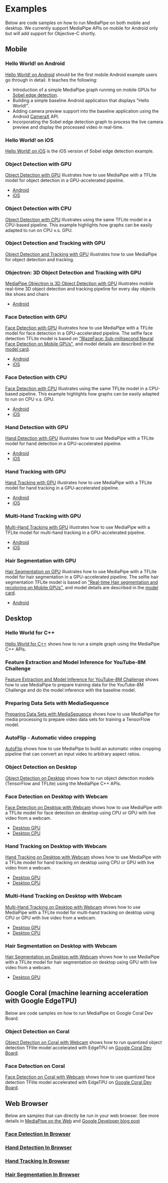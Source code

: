 # Examples

Below are code samples on how to run MediaPipe on both mobile and desktop. We
currently support MediaPipe APIs on mobile for Android only but will add support
for Objective-C shortly.

## Mobile

### Hello World! on Android

[Hello World! on Android](./hello_world_android.md) should be the first mobile
Android example users go through in detail. It teaches the following:

*   Introduction of a simple MediaPipe graph running on mobile GPUs for
    [Sobel edge detection](https://en.wikipedia.org/wiki/Sobel_operator).
*   Building a simple baseline Android application that displays "Hello World!".
*   Adding camera preview support into the baseline application using the
    Android [CameraX] API.
*   Incorporating the Sobel edge detection graph to process the live camera
    preview and display the processed video in real-time.

### Hello World! on iOS

[Hello World! on iOS](./hello_world_ios.md) is the iOS version of Sobel edge
detection example.

### Object Detection with GPU

[Object Detection with GPU](./object_detection_mobile_gpu.md) illustrates how to
use MediaPipe with a TFLite model for object detection in a GPU-accelerated
pipeline.

*   [Android](./object_detection_mobile_gpu.md)
*   [iOS](./object_detection_mobile_gpu.md)

### Object Detection with CPU

[Object Detection with CPU](./object_detection_mobile_cpu.md) illustrates using
the same TFLite model in a CPU-based pipeline. This example highlights how
graphs can be easily adapted to run on CPU v.s. GPU.

### Object Detection and Tracking with GPU

[Object Detection and Tracking with GPU](./object_tracking_mobile_gpu.md) illustrates how to
use MediaPipe for object detection and tracking.

### Objectron: 3D Object Detection and Tracking with GPU

[MediaPipe Objectron is 3D Object Detection with GPU](./objectron_mobile_gpu.md)
illustrates mobile real-time 3D object detection and tracking pipeline for every
day objects like shoes and chairs

*   [Android](./objectron_mobile_gpu.md)

### Face Detection with GPU

[Face Detection with GPU](./face_detection_mobile_gpu.md) illustrates how to use
MediaPipe with a TFLite model for face detection in a GPU-accelerated pipeline.
The selfie face detection TFLite model is based on
["BlazeFace: Sub-millisecond Neural Face Detection on Mobile GPUs"](https://sites.google.com/view/perception-cv4arvr/blazeface),
and model details are described in the
[model card](https://sites.google.com/corp/view/perception-cv4arvr/blazeface#h.p_21ojPZDx3cqq).

*   [Android](./face_detection_mobile_gpu.md)
*   [iOS](./face_detection_mobile_gpu.md)

### Face Detection with CPU

[Face Detection with CPU](./face_detection_mobile_cpu.md) illustrates using the
same TFLite model in a CPU-based pipeline. This example highlights how graphs
can be easily adapted to run on CPU v.s. GPU.

*   [Android](./face_detection_mobile_cpu.md)
*   [iOS](./face_detection_mobile_cpu.md)

### Hand Detection with GPU

[Hand Detection with GPU](./hand_detection_mobile_gpu.md) illustrates how to use
MediaPipe with a TFLite model for hand detection in a GPU-accelerated pipeline.

*   [Android](./hand_detection_mobile_gpu.md)
*   [iOS](./hand_detection_mobile_gpu.md)

### Hand Tracking with GPU

[Hand Tracking with GPU](./hand_tracking_mobile_gpu.md) illustrates how to use
MediaPipe with a TFLite model for hand tracking in a GPU-accelerated pipeline.

*   [Android](./hand_tracking_mobile_gpu.md)
*   [iOS](./hand_tracking_mobile_gpu.md)

### Multi-Hand Tracking with GPU

[Multi-Hand Tracking with GPU](./multi_hand_tracking_mobile_gpu.md) illustrates
how to use MediaPipe with a TFLite model for multi-hand tracking in a
GPU-accelerated pipeline.

*   [Android](./multi_hand_tracking_mobile_gpu.md)
*   [iOS](./multi_hand_tracking_mobile_gpu.md)

### Hair Segmentation with GPU

[Hair Segmentation on GPU](./hair_segmentation_mobile_gpu.md) illustrates how to
use MediaPipe with a TFLite model for hair segmentation in a GPU-accelerated
pipeline. The selfie hair segmentation TFLite model is based on
["Real-time Hair segmentation and recoloring on Mobile GPUs"](https://sites.google.com/view/perception-cv4arvr/hair-segmentation),
and model details are described in the
[model card](https://sites.google.com/corp/view/perception-cv4arvr/hair-segmentation#h.p_NimuO7PgHxlY).

*   [Android](./hair_segmentation_mobile_gpu.md)

## Desktop

### Hello World for C++

[Hello World for C++](./hello_world_desktop.md) shows how to run a simple graph
using the MediaPipe C++ APIs.

### Feature Extraction and Model Inference for YouTube-8M Challenge

[Feature Extraction and Model Inference for YouTube-8M Challenge](./youtube_8m.md)
shows how to use MediaPipe to prepare training data for the YouTube-8M Challenge
and do the model inference with the baseline model.

### Preparing Data Sets with MediaSequence

[Preparing Data Sets with MediaSequence](./media_sequence.md) shows how to use
MediaPipe for media processing to prepare video data sets for training a
TensorFlow model.

### AutoFlip - Automatic video cropping

[AutoFlip](./autoflip.md) shows how to use MediaPipe to build an automatic video
cropping pipeline that can convert an input video to arbitrary aspect ratios.

### Object Detection on Desktop

[Object Detection on Desktop](./object_detection_desktop.md) shows how to run
object detection models (TensorFlow and TFLite) using the MediaPipe C++ APIs.

[Sobel edge detection]:https://en.wikipedia.org/wiki/Sobel_operator
[CameraX]:https://developer.android.com/training/camerax

### Face Detection on Desktop with Webcam

[Face Detection on Desktop with Webcam](./face_detection_desktop.md) shows how
to use MediaPipe with a TFLite model for face detection on desktop using CPU or
GPU with live video from a webcam.

*   [Desktop GPU](./face_detection_desktop.md)
*   [Desktop CPU](./face_detection_desktop.md)


### Hand Tracking on Desktop with Webcam

[Hand Tracking on Desktop with Webcam](./hand_tracking_desktop.md) shows how to
use MediaPipe with a TFLite model for hand tracking on desktop using CPU or GPU
with live video from a webcam.

*   [Desktop GPU](./hand_tracking_desktop.md)
*   [Desktop CPU](./hand_tracking_desktop.md)

### Multi-Hand Tracking on Desktop with Webcam

[Multi-Hand Tracking on Desktop with Webcam](./multi_hand_tracking_desktop.md)
shows how to use MediaPipe with a TFLite model for multi-hand tracking on
desktop using CPU or GPU with live video from a webcam.

*   [Desktop GPU](./multi_hand_tracking_desktop.md)
*   [Desktop CPU](./multi_hand_tracking_desktop.md)

### Hair Segmentation on Desktop with Webcam

[Hair Segmentation on Desktop with Webcam](./hair_segmentation_desktop.md) shows
how to use MediaPipe with a TFLite model for hair segmentation on desktop using
GPU with live video from a webcam.

*   [Desktop GPU](./hair_segmentation_desktop.md)

## Google Coral (machine learning acceleration with Google EdgeTPU)

Below are code samples on how to run MediaPipe on Google Coral Dev Board.

### Object Detection on Coral

[Object Detection on Coral with Webcam](./object_detection_coral_devboard.md)
shows how to run quantized object detection TFlite model accelerated with
EdgeTPU on
[Google Coral Dev Board](https://coral.withgoogle.com/products/dev-board).

### Face Detection on Coral

[Face Detection on Coral with Webcam](./face_detection_coral_devboard.md) shows
how to use quantized face detection TFlite model accelerated with EdgeTPU on
[Google Coral Dev Board](https://coral.withgoogle.com/products/dev-board).


## Web Browser

Below are samples that can directly be run in your web browser.
See more details in [MediaPipe on the Web](./web.md) and
[Google Developer blog post](https://mediapipe.page.link/webdevblog)

### [Face Detection In Browser](https://viz.mediapipe.dev/demo/face_detection)

### [Hand Detection In Browser](https://viz.mediapipe.dev/demo/hand_detection)

### [Hand Tracking In Browser](https://viz.mediapipe.dev/demo/hand_tracking)

### [Hair Segmentation In Browser](https://viz.mediapipe.dev/demo/hair_segmentation)
